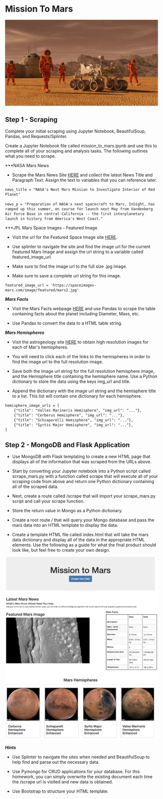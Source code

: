 # Mission To Mars
![Alt text](Images/mission_to_mars.png?raw=true "Title")


## Step 1 - Scraping

Complete your initial scraping using Jupyter Notebook, BeautifulSoup, Pandas, and Requests/Splinter.

Create a Jupyter Notebook file called mission_to_mars.ipynb and use this to complete all of your scraping and analysis tasks. The following outlines what you need to scrape.


***NASA Mars News

- Scrape the Mars News Site [HERE](https://redplanetscience.com/) and collect the latest News Title and Paragraph Text. Assign the text to variables that you can reference later.

```# Example:
news_title = "NASA's Next Mars Mission to Investigate Interior of Red Planet"

news_p = "Preparation of NASA's next spacecraft to Mars, InSight, has ramped up this summer, on course for launch next May from Vandenberg Air Force Base in central California -- the first interplanetary launch in history from America's West Coast."
```

***JPL Mars Space Images - Featured Image


- Visit the url for the Featured Space Image site [HERE](https://spaceimages-mars.com/).


- Use splinter to navigate the site and find the image url for the current Featured Mars Image and assign the url string to a variable called featured_image_url.


- Make sure to find the image url to the full size .jpg image.


- Make sure to save a complete url string for this image.


```# Example:
featured_image_url = 'https://spaceimages-mars.com/image/featured/mars2.jpg'
```

***Mars Facts***


- Visit the Mars Facts webpage [HERE](https://galaxyfacts-mars.com/) and use Pandas to scrape the table containing facts about the planet including Diameter, Mass, etc.


- Use Pandas to convert the data to a HTML table string.



***Mars Hemispheres***


- Visit the astrogeology site [HERE](https://marshemispheres.com/) to obtain high resolution images for each of Mar's hemispheres.


- You will need to click each of the links to the hemispheres in order to find the image url to the full resolution image.


- Save both the image url string for the full resolution hemisphere image, and the Hemisphere title containing the hemisphere name. Use a Python dictionary to store the data using the keys img_url and title.


- Append the dictionary with the image url string and the hemisphere title to a list. This list will contain one dictionary for each hemisphere.


```# Example:
hemisphere_image_urls = [
    {"title": "Valles Marineris Hemisphere", "img_url": "..."},
    {"title": "Cerberus Hemisphere", "img_url": "..."},
    {"title": "Schiaparelli Hemisphere", "img_url": "..."},
    {"title": "Syrtis Major Hemisphere", "img_url": "..."},
]
```


## Step 2 - MongoDB and Flask Application

- Use MongoDB with Flask templating to create a new HTML page that displays all of the information that was scraped from the URLs above.


- Start by converting your Jupyter notebook into a Python script called scrape_mars.py with a function called scrape that will execute all of your scraping code from above and return one Python dictionary containing all of the scraped data.


- Next, create a route called /scrape that will import your scrape_mars.py script and call your scrape function.

- Store the return value in Mongo as a Python dictionary.



- Create a root route / that will query your Mongo database and pass the mars data into an HTML template to display the data.


- Create a template HTML file called index.html that will take the mars data dictionary and display all of the data in the appropriate HTML elements. Use the following as a guide for what the final product should look like, but feel free to create your own design.

![Alt text](Images/final_app.png?raw=true "Title")

***Hints***


- Use Splinter to navigate the sites when needed and BeautifulSoup to help find and parse out the necessary data.


- Use Pymongo for CRUD applications for your database. For this homework, you can simply overwrite the existing document each time the /scrape url is visited and new data is obtained.


- Use Bootstrap to structure your HTML template.

